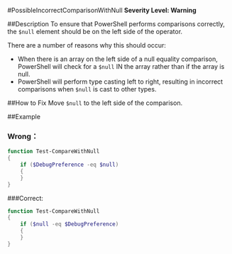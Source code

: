 ﻿#PossibleIncorrectComparisonWithNull
**Severity Level: Warning**

##Description
To ensure that PowerShell performs comparisons correctly, the `$null` element should be on the left side of the operator.

There are a number of reasons why this should occur:
* When there is an array on the left side of a null equality comparison, PowerShell will check for a `$null` IN the array rather than if the array is null.
* PowerShell will perform type casting left to right, resulting in incorrect comparisons when `$null` is cast to other types.

##How to Fix
Move `$null` to the left side of the comparison.

##Example
### Wrong：
``` PowerShell
function Test-CompareWithNull
{
	if ($DebugPreference -eq $null)
	{
	}
}
```

###Correct:
``` PowerShell
function Test-CompareWithNull
{
	if ($null -eq $DebugPreference)
	{
	}
}
```
